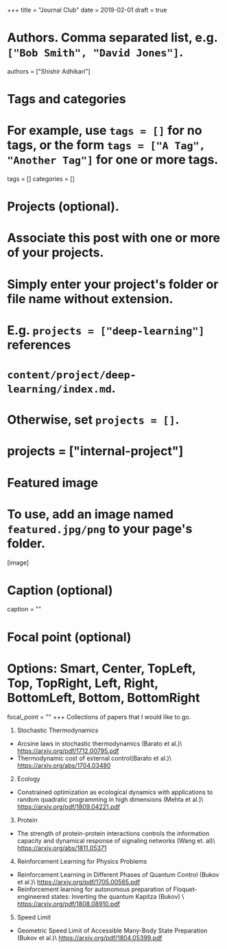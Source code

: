 +++
title = "Journal Club"
date = 2019-02-01
draft = true

# Authors. Comma separated list, e.g. `["Bob Smith", "David Jones"]`.
authors = ["Shishir Adhikari"]

# Tags and categories
# For example, use `tags = []` for no tags, or the form `tags = ["A Tag", "Another Tag"]` for one or more tags.
tags = []
categories = []

# Projects (optional).
#   Associate this post with one or more of your projects.
#   Simply enter your project's folder or file name without extension.
#   E.g. `projects = ["deep-learning"]` references
#   `content/project/deep-learning/index.md`.
#   Otherwise, set `projects = []`.
# projects = ["internal-project"]

# Featured image
# To use, add an image named `featured.jpg/png` to your page's folder.
[image]
  # Caption (optional)
  caption = ""

  # Focal point (optional)
  # Options: Smart, Center, TopLeft, Top, TopRight, Left, Right, BottomLeft, Bottom, BottomRight
  focal_point = ""
+++
Collections of papers that I would like to go.
1. Stochastic Thermodynamics
  * Arcsine laws in stochastic thermodynamics (Barato et al.)\\
    https://arxiv.org/pdf/1712.00795.pdf
  * Thermodynamic cost of external control(Barato et al.)\\
    https://arxiv.org/abs/1704.03480
2. Ecology
  * Constrained optimization as ecological dynamics with applications to    random quadratic programming in high dimensions (Mehta et al.)\\
  https://arxiv.org/pdf/1809.04221.pdf

3. Protein
  * The strength of protein-protein interactions controls the information capacity and dynamical response of signaling networks (Wang et. al)\\
  https://arxiv.org/abs/1811.05371

4. Reinforcement Learning for Physics Problems
  * Reinforcement Learning in Different Phases of Quantum Control (Bukov et al.)\\
  https://arxiv.org/pdf/1705.00565.pdf
  * Reinforcement learning for autonomous preparation of Floquet-engineered states:
Inverting the quantum Kapitza  (Bukov) \\
https://arxiv.org/pdf/1808.08910.pdf

5. Speed Limit
  * Geometric Speed Limit of Accessible Many-Body State Preparation (Bukov et al.)\\
  https://arxiv.org/pdf/1804.05399.pdf
